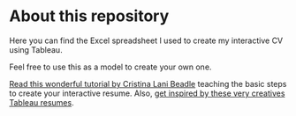 # About this repository 

Here you can find the Excel spreadsheet I used to create my interactive CV using Tableau. 

Feel free to use this as a model to create your own one.

[Read this wonderful tutorial by Cristina Lani Beadle](https://public.tableau.com/en-us/s/blog/2016/09/how-create-interactive-resume-tableau) teaching the basic steps to create your interactive resume. Also, [get inspired by these very creatives Tableau resumes](https://www.tableau.com/about/blog/2017/9/five-tableau-resumes-help-make-your-data-skills-shine-76557?__src=liftigniter&__widget=blog-widget&li_source=LI&li_medium=blog-widget).

